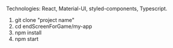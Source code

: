 Technologies: React, Material-UI, styled-components, Typescript.
1. git clone "project name"
2. cd endScreenForGame/my-app
3. npm install
4. npm start
